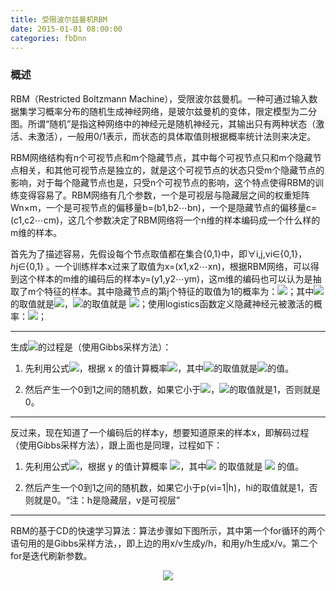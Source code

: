 ```yaml
---
title: 受限波尔兹曼机RBM
date: 2015-01-01 08:00:00
categories: fbDnn
---
```


<script type="text/javascript" src="http://cdn.mathjax.org/mathjax/latest/MathJax.js?config=default"></script>

<!--<img src="http://latex.codecogs.com/gif.latex? a^{i}"/>
<center><img src="{{ site.baseurl }}/images/pdBase/svm_smo1.png"></center>-->

### 概述

   RBM（Restricted Boltzmann Machine），受限波尔兹曼机。一种可通过输入数据集学习概率分布的随机生成神经网络，是玻尔兹曼机的变体，限定模型为二分图。所谓“随机”是指这种网络中的神经元是随机神经元，其输出只有两种状态（激活、未激活），一般用0/1表示，而状态的具体取值则根据概率统计法则来决定。

   RBM网络结构有n个可视节点和m个隐藏节点，其中每个可视节点只和m个隐藏节点相关，和其他可视节点是独立的，就是这个可视节点的状态只受m个隐藏节点的影响，对于每个隐藏节点也是，只受n个可视节点的影响，这个特点使得RBM的训练变得容易了。RBM网络有几个参数，一个是可视层与隐藏层之间的权重矩阵Wn×m，一个是可视节点的偏移量b=(b1,b2⋯bn)，一个是隐藏节点的偏移量c=(c1,c2⋯cm)，这几个参数决定了RBM网络将一个n维的样本编码成一个什么样的m维的样本。

   首先为了描述容易，先假设每个节点取值都在集合{0,1}中，即∀i,j,vi∈{0,1}，ℎj∈{0,1} 。一个训练样本x过来了取值为x=(x1,x2⋯xn)，根据RBM网络，可以得到这个样本的m维的编码后的样本y=(y1,y2⋯ym)，这m维的编码也可以认为是抽取了m个特征的样本。其中隐藏节点的第j个特征的取值为1的概率为：<img src="http://latex.codecogs.com/gif.latex? p(h_j  = 1\left| v \right.) = \sigma (\sum\nolimits_{i = 1}^n {w_{ji} } v_i  + c_j )"/>；其中<img src="http://latex.codecogs.com/gif.latex? v_i"/>的取值就是<img src="http://latex.codecogs.com/gif.latex? x_i"/>，<img src="http://latex.codecogs.com/gif.latex? h_j"/>的取值就是 <img src="http://latex.codecogs.com/gif.latex? y_j"/>；使用logistics函数定义隐藏神经元被激活的概率：<img src="http://latex.codecogs.com/gif.latex? \sigma (x) = 1/\left( {1 + \exp ( - x)} \right)"/>；

---

   生成<img src="http://latex.codecogs.com/gif.latex? y_i"/>的过程是（使用Gibbs采样方法）：

1. 先利用公式<img src="http://latex.codecogs.com/gif.latex? p(h_j  = 1\left| v \right.) = \sigma (\sum\nolimits_{i = 1}^n {w_{ji} } v_i  + c_j )"/>，根据 x 的值计算概率<img src="http://latex.codecogs.com/gif.latex? p(h_j  = 1\left| v \right.)"/>，其中<img src="http://latex.codecogs.com/gif.latex? y_i"/>的取值就是<img src="http://latex.codecogs.com/gif.latex? x_i"/>的值。

2. 然后产生一个0到1之间的随机数，如果它小于<img src="http://latex.codecogs.com/gif.latex? p(h_j  = 1\left| v \right.)"/>，<img src="http://latex.codecogs.com/gif.latex? y_j"/>的取值就是1，否则就是0。

---

   反过来，现在知道了一个编码后的样本y，想要知道原来的样本x，即解码过程（使用Gibbs采样方法），跟上面也是同理，过程如下：

1. 先利用公式<img src="http://latex.codecogs.com/gif.latex? p(v_i  = 1\left| h \right.) = \sigma (\sum\nolimits_{j = 1}^m {w_{ji} } h_j  + b_i )"/>，根据 y 的值计算概率 <img src="http://latex.codecogs.com/gif.latex? p(h_j  = 1\left| v \right.)"/>，其中<img src="http://latex.codecogs.com/gif.latex? h_j"/> 的取值就是 <img src="http://latex.codecogs.com/gif.latex? y_j"/> 的值。

2. 然后产生一个0到1之间的随机数，如果它小于p(vi=1|h)，hi的取值就是1，否则就是0。“注：h是隐藏层，v是可视层”

---

   RBM的基于CD的快速学习算法：算法步骤如下图所示，其中第一个for循环的两个语句用的是Gibbs采样方法，，即上边的用x/v生成y/h，和用y/h生成x/v。第二个for是迭代刷新参数。

<center><img src="{{ site.baseurl }}/images/pdBase/dnn_rbm1.png"></center>

   
